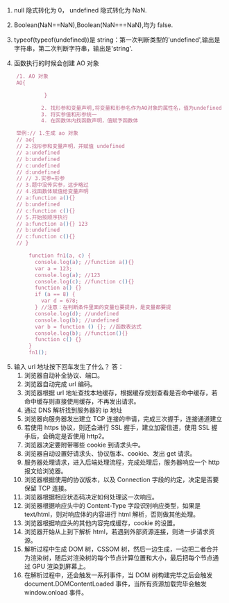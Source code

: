 1.  null 隐式转化为 0，
    undefined 隐式转化为 NaN.

2.  Boolean(NaN==NaN),Boolean(NaN===NaN),均为 false.

3.  typeof(typeof(undefined))是 string：第一次判断类型的'undefined',输出是字符串，第二次判断字符串，输出是'string'.

4.  函数执行的时候会创建 AO 对象

```js
    /1. AO 对象
    AO{

             }

            2. 找形参和变量声明,将变量和形参名作为AO对象的属性名，值为undefined
            3. 将实参值和形参统一
            4. 在函数体内找函数声明，值赋予函数体

    举例:// 1.生成 ao 对象
    // ao{
    // 2.找形参和变量声明，并赋值 undefined
    // a:undefined
    // b:undefined
    // c:undefined
    // d:undefined
    // // 3.实参=形参
    // 3.题中没传实参，这步略过
    // 4.找函数体赋值给变量声明
    // a:function a(){}
    // b:undefined
    // c:function c(){}
    // 5.开始按顺序执行
    // a:function a(){} 123
    // b:undefined
    // c:function c(){}
    // }

        function fn1(a, c) {
          console.log(a); //function a(){}
          var a = 123;
          console.log(a); //123
          console.log(c); //function c(){}
          function a() {}
          if (a == 8) {
            var d = 678;
          } //注意：在判断条件里面的变量也要提升，是变量都要提
          console.log(d); //undefined
          console.log(b); //undefined
          var b = function () {}; //函数表达式
          console.log(b); //function(){}
          function c() {}
        }
        fn1();
```

5. 输入 url 地址按下回车发生了什么？
   答：
   1. 浏览器自动补全协议、端口。
   2. 浏览器自动完成 url 编码。
   3. 浏览器根据 url 地址查找本地缓存，根据缓存规划查看是否命中缓存，若命中缓存则直接使用缓存，不再发出请求。
   4. 通过 DNS 解析找到服务器的 ip 地址
   5. 浏览器向服务器发出建立 TCP 连接的申请，完成三次握手，连接通道建立
   6. 若使用 https 协议，则还会进行 SSL 握手，建立加密信道，使用 SSL 握手后，会确定是否使用 http2。
   7. 浏览器决定要附带哪些 cookie 到请求头中。
   8. 浏览器自动设置好请求头、协议版本、cookie、发出 get 请求。
   9. 服务器处理请求，进入后端处理流程，完成处理后，服务器响应一个 http 报文给浏览器。
   10. 浏览器根据使用的协议版本，以及 Connection 字段的约定，决定是否要保留 TCP 连接。
   11. 浏览器根据相应状态码决定如何处理这一次响应。
   12. 浏览器根据响应头中的 Content-Type 字段识别响应类型，如果是 text/html，则对响应体的内容进行 html 解析，否则做其他处理。
   13. 浏览器根据响应头的其他内容完成缓存，cookie 的设置。
   14. 浏览器开始从上到下解析 html，若遇到外部资源连接，则进一步请求资源。
   15. 解析过程中生成 DOM 树，CSSOM 树，然后一边生成，一边把二者合并为渲染树，随后对渲染树的每个节点计算位置和大小，最后把每个节点通过 GPU 渲染到屏幕上。
   16. 在解析过程中，还会触发一系列事件，当 DOM 树构建完毕之后会触发 document.DOMContentLoaded 事件，当所有资源加载完毕会触发 window.onload 事件。
